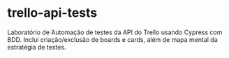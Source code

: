 # trello-api-tests
Laboratório de Automação de testes da API do Trello usando Cypress com BDD. Inclui criação/exclusão de boards e cards, além de mapa mental da estratégia de testes.
